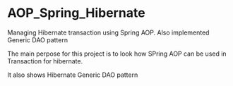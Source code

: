 AOP_Spring_Hibernate
====================

Managing Hibernate transaction using Spring AOP. Also implemented Generic DAO pattern

The main perpose for this project is to look how SPring AOP can be used in Transaction for hibernate.

It also shows Hibernate Generic DAO pattern
